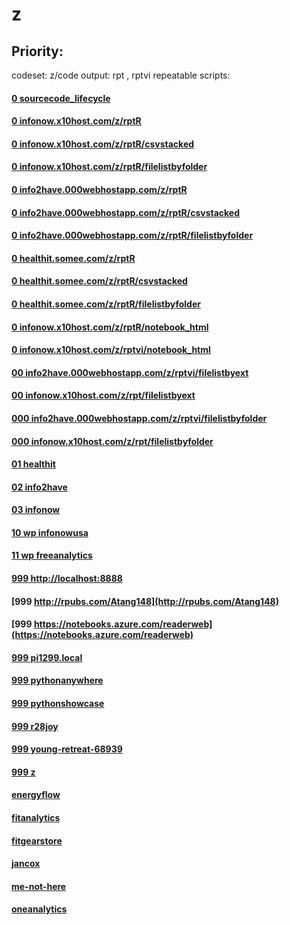 # z

Priority:
----
codeset: z/code
output: rpt , rptvi
repeatable scripts:

#### [0 sourcecode_lifecycle](sourcecode_lifecycle.nb.html)

#### [0 infonow.x10host.com/z/rptR](http://infonow.x10host.com/z/rptR/)
#### [0 infonow.x10host.com/z/rptR/csvstacked](http://infonow.x10host.com/z/rptR/csvstacked.html)
#### [0 infonow.x10host.com/z/rptR/filelistbyfolder](http://infonow.x10host.com/z/rptR/filelistbyfolder.html)

#### [0 info2have.000webhostapp.com/z/rptR](http://info2have.000webhostapp.com/z/rptR/)
#### [0 info2have.000webhostapp.com/z/rptR/csvstacked](http://info2have.000webhostapp.com/z/rptR/csvstacked.html)
#### [0 info2have.000webhostapp.com/z/rptR/filelistbyfolder](http://info2have.000webhostapp.com/z/rptR/filelistbyfolder.html)

#### [0 healthit.somee.com/z/rptR](http://healthit.somee.com/z/rptR/)
#### [0 healthit.somee.com/z/rptR/csvstacked](http://healthit.somee.com/z/rptR/csvstacked.html)
#### [0 healthit.somee.com/z/rptR/filelistbyfolder](http://healthit.somee.com/z/rptR/filelistbyfolder.html)

#### [0 infonow.x10host.com/z/rptR/notebook_html](http://infonow.x10host.com/z/rptR/notebook_html.html)
#### [0 infonow.x10host.com/z/rptvi/notebook_html](http://infonow.x10host.com/z/rptvi/notebook_html.html)

#### [00 info2have.000webhostapp.com/z/rptvi/filelistbyext](http://info2have.000webhostapp.com/z/rptvi/filelistbyext.html)
#### [00 infonow.x10host.com/z/rpt/filelistbyext](http://infonow.x10host.com/z/rpt/filelistbyext.html)

#### [000 info2have.000webhostapp.com/z/rptvi/filelistbyfolder](http://info2have.000webhostapp.com/z/rptvi/filelistbyfolder.html)
#### [000 infonow.x10host.com/z/rpt/filelistbyfolder](http://infonow.x10host.com/z/rpt/filelistbyfolder.html)

#### [01 healthit](http://healthit.somee.com)
#### [02 info2have](http://info2have.000webhostapp.com)
#### [03 infonow](http://infonow.x10host.com)
#### [10 wp infonowusa](http://infonowusa.wordpress.com)
#### [11 wp freeanalytics](http://freeanalytics.000webhostapp.com)
#### [999 http://localhost:8888](http://localhost:8888)
#### [999 http://rpubs.com/Atang148](http://rpubs.com/Atang148)
#### [999 https://notebooks.azure.com/readerweb](https://notebooks.azure.com/readerweb)
#### [999 pi1299.local](http://pi1299.local)
#### [999 pythonanywhere](http://zzz.pythonanywhere.com)
#### [999 pythonshowcase](http://pythonshowcase.infonow.x10host.com)
#### [999 r28joy](http://r28joy.herokuapp.com)
#### [999 young-retreat-68939](http://young-retreat-68939.herokuapp.com)
#### [999 z](https://zw9.github.io/z/)
#### [energyflow](http://energyflow.000webhostapp.com)
#### [fitanalytics](http://fitanalytics.000webhostapp.com)
#### [fitgearstore](http://zzz.wixsite.com/fitgearstore)
#### [jancox](http://jancox.com)
#### [me-not-here](http://me-not-here.weebly.com)
#### [oneanalytics](http://oneanalytics.weebly.com)
